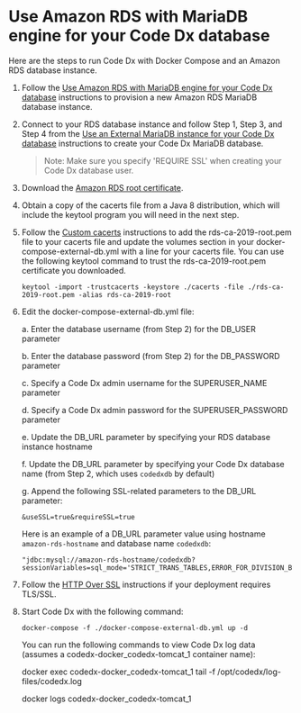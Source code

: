 # Use Amazon RDS with MariaDB engine for your Code Dx database

Here are the steps to run Code Dx with Docker Compose and an Amazon RDS database instance.

1. Follow the [Use Amazon RDS with MariaDB engine for your Code Dx database](https://github.com/codedx/codedx-kubernetes/blob/master/setup/core/docs/db/use-rds-for-code-dx-database.md) instructions to provision a new Amazon RDS MariaDB database instance.

2. Connect to your RDS database instance and follow Step 1, Step 3, and Step 4 from the [Use an External MariaDB instance for your Code Dx database](https://github.com/codedx/codedx-kubernetes/blob/master/setup/core/docs/db/use-external-database.md) instructions to create your Code Dx MariaDB database.

    >Note: Make sure you specify 'REQUIRE SSL' when creating your Code Dx database user.

3. Download the [Amazon RDS root certificate](https://s3.amazonaws.com/rds-downloads/rds-ca-2019-root.pem).

4. Obtain a copy of the cacerts file from a Java 8 distribution, which will include the keytool program you will need in the next step.

5. Follow the [Custom cacerts](https://github.com/codedx/codedx-docker#custom-cacerts) instructions to add the rds-ca-2019-root.pem file to your cacerts file and update the volumes section in your docker-compose-external-db.yml with a line for your cacerts file. You can use the following keytool command to trust the rds-ca-2019-root.pem certificate you downloaded.

    ```
    keytool -import -trustcacerts -keystore ./cacerts -file ./rds-ca-2019-root.pem -alias rds-ca-2019-root
    ```

6. Edit the docker-compose-external-db.yml file:

    a. Enter the database username (from Step 2) for the DB_USER parameter

    b. Enter the database password (from Step 2) for the DB_PASSWORD parameter

    c. Specify a Code Dx admin username for the SUPERUSER_NAME parameter

    d. Specify a Code Dx admin password for the SUPERUSER_PASSWORD parameter

    e. Update the DB_URL parameter by specifying your RDS database instance hostname

    f. Update the DB_URL parameter by specifying your Code Dx database name (from Step 2, which uses `codedxdb` by default)

    g. Append the following SSL-related parameters to the DB_URL parameter:

    ```
    &useSSL=true&requireSSL=true
    ```

    Here is an example of a DB_URL parameter value using hostname `amazon-rds-hostname` and database name `codedxdb`:

    ```
    "jdbc:mysql://amazon-rds-hostname/codedxdb?sessionVariables=sql_mode='STRICT_TRANS_TABLES,ERROR_FOR_DIVISION_BY_ZERO,NO_ENGINE_SUBSTITUTION'&useSSL=true&requireSSL=true"
    ```

7. Follow the [HTTP Over SSL](https://github.com/codedx/codedx-docker#http-over-ssl) instructions if your deployment requires TLS/SSL.

8. Start Code Dx with the following command:

    ```
    docker-compose -f ./docker-compose-external-db.yml up -d
    ```

    You can run the following commands to view Code Dx log data (assumes a codedx-docker_codedx-tomcat_1 container name):

    docker exec codedx-docker_codedx-tomcat_1 tail -f /opt/codedx/log-files/codedx.log

    docker logs codedx-docker_codedx-tomcat_1

